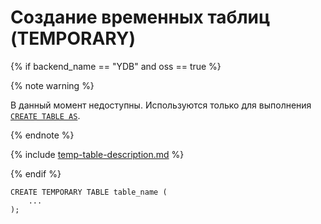# Создание временных таблиц (TEMPORARY)

{% if backend_name == "YDB" and oss == true %}

{% note warning %}

В данный момент недоступны.
Используются только для выполнения [`CREATE TABLE AS`](../as_select.md).

{% endnote %}

{% include [temp-table-description.md](../../../../_includes/temp-table-description.md) %}

{% endif %}

```yql
CREATE TEMPORARY TABLE table_name (
    ...
);
```